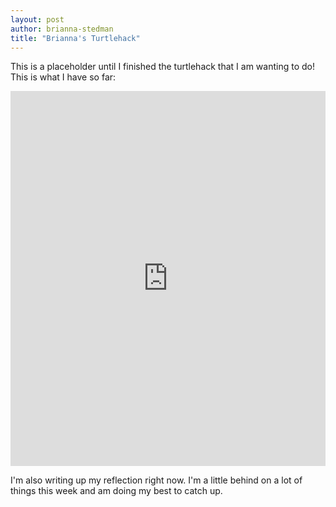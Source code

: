 ```yaml
---
layout: post
author: brianna-stedman
title: "Brianna's Turtlehack"
---
```

This is a placeholder until I finished the turtlehack that I am wanting to do! This is what I have so far: 

<iframe src="https://trinket.io/embed/python/6ea79a3db4" width="100%" height="600" frameborder="0" marginwidth="0" marginheight="0" allowfullscreen></iframe>

I'm also writing up my reflection right now. I'm a little behind on a lot of things this week and am doing my best to catch up. 
